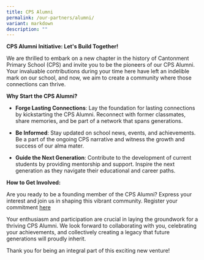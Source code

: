 ```yaml
---
title: CPS Alumni
permalink: /our-partners/alumni/
variant: markdown
description: ""
---
```

**CPS Alumni Initiative: Let's Build Together!**

We are thrilled to embark on a new chapter in the history of Cantonment Primary School (CPS) and invite you to be the pioneers of our CPS Alumni. Your invaluable contributions during your time here have left an indelible mark on our school, and now, we aim to create a community where those connections can thrive.

**Why Start the CPS Alumni?**

* **Forge Lasting Connections**: Lay the foundation for lasting connections by kickstarting the CPS Alumni. Reconnect with former classmates, share memories, and be part of a network that spans generations.

* **Be Informed**: Stay updated on school news, events, and achievements. Be a part of the ongoing CPS narrative and witness the growth and success of our alma mater.

* **Guide the Next Generation**: Contribute to the development of current students by providing mentorship and support. Inspire the next generation as they navigate their educational and career paths.

**How to Get Involved:**

Are you ready to be a founding member of the CPS Alumni? Express your interest and join us in shaping this vibrant community. Register your commitment [here](https://form.gov.sg/6543009e3decbc001132b46c)

Your enthusiasm and participation are crucial in laying the groundwork for a thriving CPS Alumni. We look forward to collaborating with you, celebrating your achievements, and collectively creating a legacy that future generations will proudly inherit.

Thank you for being an integral part of this exciting new venture!